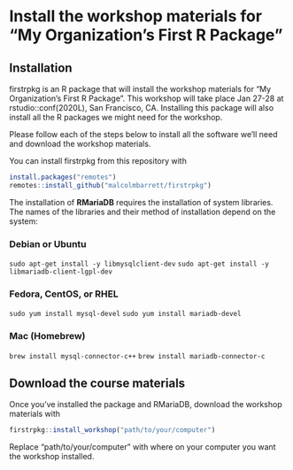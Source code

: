 
<!-- README.md is generated from README.Rmd. Please edit that file -->

# Install the workshop materials for “My Organization’s First R Package”

<!-- badges: start -->

<!-- badges: end -->

## Installation

firstrpkg is an R package that will install the workshop materials for
“My Organization’s First R Package”. This workshop will take place Jan
27-28 at rstudio::conf(2020L), San Francisco, CA. Installing this
package will also install all the R packages we might need for the
workshop.

Please follow each of the steps below to install all the software we’ll
need and download the workshop materials.

You can install firstrpkg from this repository with

``` r
install.packages("remotes")
remotes::install_github("malcolmbarrett/firstrpkg")
```

The installation of **RMariaDB** requires the installation of system
libraries. The names of the libraries and their method of installation
depend on the system:

### Debian or Ubuntu

`sudo apt-get install -y libmysqlclient-dev` `sudo apt-get install -y
libmariadb-client-lgpl-dev`

### Fedora, CentOS, or RHEL

`sudo yum install mysql-devel` `sudo yum install mariadb-devel`

### Mac (Homebrew)

`brew install mysql-connector-c++` `brew install mariadb-connector-c`

## Download the course materials

Once you’ve installed the package and RMariaDB, download the workshop
materials with

``` r
firstrpkg::install_workshop("path/to/your/computer")
```

Replace “path/to/your/computer” with where on your computer you want the
workshop installed.
